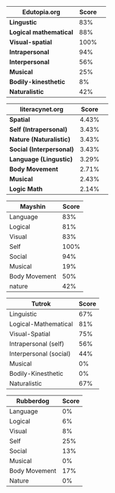 | Edutopia.org | Score ||
|---|---|---|
|**Lingustic**| 83% | 
|**Logical mathematical**| 88% |
|**Visual-spatial**| 100% |
|**Intrapersonal**| 94% |
|**Interpersonal**| 56% |
|**Musical**| 25% |
|**Bodily-kinesthetic**| 8% |
|**Naturalistic**| 42% |

| literacynet.org |Score ||
|---|---|---|
|**Spatial**| 4.43% |
|**Self (Intrapersonal)**| 3.43% |
|**Nature (Naturalistic)**| 3.43% |
|**Social (Interpersonal)**| 3.43% |
|**Language (Lingustic)**| 3.29% |
|**Body Movement**| 2.71% |
|**Musical**| 2.43% |
|**Logic Math**| 2.14% |

| Mayshin | Score |
----------|--------
Language | 83% |
Logical | 81% | 
Visual | 83% |
Self | 100% |
Social | 94% |
Musical | 19% |
Body Movement | 50% |
nature | 42% |

| Tutrok | Score |
|---|---|
Linguistic |67%
Logical-Mathematical | 81%
Visual-Spatial | 75%
Intrapersonal (self) | 56%
Interpersonal (social) | 44%
Musical | 0%
Bodily-Kinesthetic | 0%
Naturalistic | 67%





| Rubberdog | Score |
------------|---------
Language | 0% |
Logical | 6% |
Visual | 8% |
Self | 25% |
Social | 13% |
Musical | 0% | 
Body Movement | 17% |
Nature | 0% |





